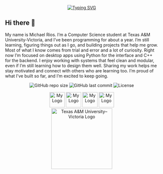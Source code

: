 <div align="center">
 <a href="https://git.io/typing-svg"><img src="https://readme-typing-svg.demolab.com?font=Pacifico&pause=1000&color=21A910&width=435&lines=Welcome+to+KingNeoIV's+Laboratory" alt="Typing SVG" />
 </a>
</div>

## Hi there 👋

<p>
  My name is Michael Rios. I’m a Computer Science student at Texas A&M University-Victoria, and I’ve been programming for about a year. I’m still learning,
  figuring things out as I go, and building projects that help me grow. Most of what I know comes from trial and error and a lot of curiosity.
  Right now I’m focused on desktop apps using Python for the interface and C++ for the backend. I enjoy working with systems that feel clean and modular, 
  even if I’m still learning how to design them well. Sharing my work helps me stay motivated and connect with others who are learning too. 
  I’m proud of what I’ve built so far, and I’m excited to keep going.

</p>

<div align="center">

  ![GitHub repo size](https://img.shields.io/github/repo-size/KingNeoIV/MultiGame)
  ![GitHub last commit](https://img.shields.io/github/last-commit/KingNeoIV/MultiGame)
  ![License](https://img.shields.io/github/license/KingNeoIV/MultiGame)
 
</div>

<div align="center">
 
 <img src="https://img.icons8.com/?size=100&id=mciovJOS9Auv&format=png&color=000000" alt="My Logo" width="50"/>
 <img src="https://img.icons8.com/?size=100&id=6DuoGHb03MQm&format=png&color=000000" alt="My Logo" width="50"/>
 <img src="https://img.icons8.com/?size=100&id=UFF3hmipmJ2V&format=png&color=000000" alt="My Logo" width="50"/>
 <img src="https://img.icons8.com/?size=100&id=9OGIyU8hrxW5&format=png&color=000000" alt="My Logo" width="50"/>

</div>

<div align="center">

 <img src="https://github.com/KingNeoIV/KingNeoIV/blob/main/assets/Texas%20A%26M%20University.png?raw=true" width="200" alt="Texas A&M University–Victoria Logo">
 
</div>



<!--
**KingNeoIV/KingNeoIV** is a ✨ _special_ ✨ repository because its `README.md` (this file) appears on your GitHub profile.

Here are some ideas to get you started:

- 🔭 I’m currently working on ...
- 🌱 I’m currently learning ...
- 👯 I’m looking to collaborate on ...
- 🤔 I’m looking for help with ...
- 💬 Ask me about ...
- 📫 How to reach me: ...
- 😄 Pronouns: ...
- ⚡ Fun fact: ...
-->
